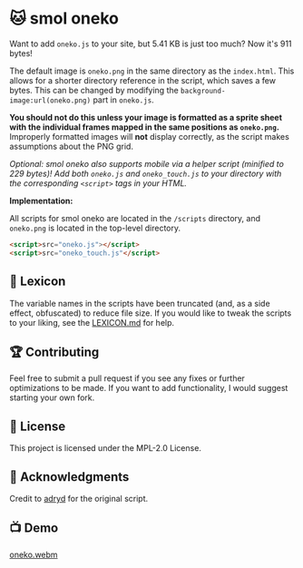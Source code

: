 # 🐱 smol oneko

Want to add `oneko.js` to your site, but 5.41 KB is just too much? Now it's 911 bytes!

The default image is `oneko.png` in the same directory as the `index.html`. This allows for a shorter directory reference in the script, which saves a few bytes. This can be changed by modifying the `background-image:url(oneko.png)` part in `oneko.js`.

**You should not do this unless your image is formatted as a sprite sheet with the individual frames mapped in the same positions as `oneko.png`.** Improperly formatted images will **not** display correctly, as the script makes assumptions about the PNG grid.

*Optional: smol oneko also supports mobile via a helper script (minified to 229 bytes)! Add both `oneko.js` and `oneko_touch.js` to your directory with the corresponding `<script>` tags in your HTML.*

**Implementation:**

All scripts for smol oneko are located in the `/scripts` directory, and `oneko.png` is located in the top-level directory.

```html
<script>src="oneko.js"></script>
<script>src="oneko_touch.js"</script>
```

## 📖 Lexicon

The variable names in the scripts have been truncated (and, as a side effect, obfuscated) to reduce file size. If you would like to tweak the scripts to your liking, see the [LEXICON.md](https://github.com/ovnanova/smoloneko/blob/main/LEXICON.md) for help.

## 🏆 Contributing

Feel free to submit a pull request if you see any fixes or further optimizations to be made. If you want to add functionality, I would suggest starting your own fork.

## 📜 License

This project is licensed under the MPL-2.0 License.

## 🤝 Acknowledgments

Credit to [adryd](https://github.com/adryd325/oneko.js) for the original script.

## 📺 Demo

[oneko.webm](https://github.com/user-attachments/assets/c1ce686e-207a-444f-8fc5-aa1b385223df)

